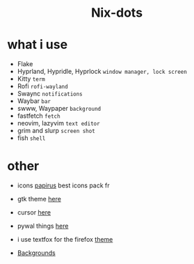 <div align="center">
    <h1>Nix-dots</h1>
</div>

# what i use

- Flake
- Hyprland, Hypridle, Hyprlock `window manager, lock screen`
- Kitty `term`
- Rofi `rofi-wayland`
- Swaync `notifications`
- Waybar `bar`
- swww, Waypaper `background`
- fastfetch `fetch`
- neovim, lazyvim `text editor`
- grim and slurp `screen shot`
- fish `shell`

# other

- icons [papirus](https://github.com/PapirusDevelopmentTeam/papirus-icon-theme) best icons pack fr
- gtk theme [here](https://github.com/catppuccin/gtk/releases/download/v1.0.3/catppuccin-mocha-blue-standard+default.zip)
- cursor [here](https://www.pling.com/p/2163668)
- pywal things [here](https://github.com/b65t/dotfiles/tree/main/.config/wal/templates)
- i use textfox for the firefox [theme](https://github.com/Naezr/ShyFox)

- [Backgrounds](https://github.com/b65t/Background)
